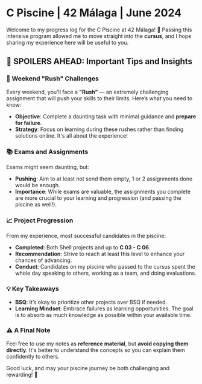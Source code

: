 # C Piscine | 42 Málaga | June 2024

Welcome to my progress log for the C Piscine at 42 Málaga! 🎉 Passing this intensive program allowed me to move straight into the **cursus**, and I hope sharing my experience here will be useful to you.

## 🚨 SPOILERS AHEAD: Important Tips and Insights

### 🌟 Weekend "Rush" Challenges
Every weekend, you'll face a **"Rush"** — an extremely challenging assignment that will push your skills to their limits. Here’s what you need to know:
- **Objective**: Complete a daunting task with minimal guidance and **prepare for failure**.
- **Strategy**: Focus on learning during these rushes rather than finding solutions online. It's all about the experience!

### 📚 Exams and Assignments
Exams might seem daunting, but:
- **Pushing**: Aim to at least not send them empty, 1 or 2 assignments done would be enough.
- **Importance**: While exams are valuable, the assignments you complete are more crucial to your learning and progression (and passing the piscine as well!).

### 📈 Project Progression
From my experience, most successful candidates in the piscine:
- **Completed**: Both Shell projects and up to **C 03 - C 06**.
- **Recommendation**: Strive to reach at least this level to enhance your chances of advancing.
- **Conduct**: Candidates on my piscine who passed to the cursus spent the whole day speaking to others, working as a team, and doing evaluations.

### 💡 Key Takeaways
- **BSQ**: It’s okay to prioritize other projects over BSQ if needed.
- **Learning Mindset**: Embrace failures as learning opportunities. The goal is to absorb as much knowledge as possible within your available time.

### ⚠️ A Final Note
Feel free to use my notes as **reference material**, but **avoid copying them directly**. It's better to understand the concepts so you can explain them confidently to others.

Good luck, and may your piscine journey be both challenging and rewarding! 🚀
